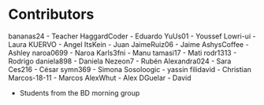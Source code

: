 

Contributors
============

bananas24    - Teacher
HaggardCoder - Eduardo
YuUs01       - Youssef
Lowri-ui     - Laura
KUERVO       - Angel
ItsKein      - Juan
JaimeRuiz06  - Jaime
AshysCoffee  - Ashley
naroa0699    - Naroa
Karls3fni    - Manu
tamasi17     - Mati
rodr1313     - Rodrigo
daniela898   - Daniela
Nezeon7      - Rubén
Alexandra024 - Sara
Ces216	     - César
symn369      - Simona
Sosoloogic   - yassin
filidavid    - Christian
Marcos-18-11 - Marcos
AlexWhut     - Alex
DGuelar      - David

* Students from the BD morning group


